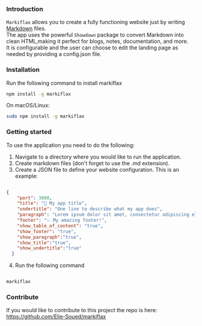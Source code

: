 ### Introduction

`Markiflax` allows you to create a fully functioning website just by writing [Markdown](https://www.markdownguide.org/) files.  
The app uses the powerful `Showdown` package to convert Markdown into clean HTML,making it perfect for blogs, notes, documentation, and more.  
It is configurable and the user can choose to edit the landing page as needed by providing a config.json file.
        
        
### Installation

Run the following command to install markiflax

```bash
npm install -g markiflax

```
On macOS/Linux:

```bash
sudo npm install -g markiflax

```

### Getting started

To use the application you need to do the following:

1. Navigate to a directory where you would like to run the application.
2. Create markdown files (don't forget to use the .md extension).
3. Create a JSON file to define your website configuration. This is an example:

```json

{
    "port": 3000,
    "title": "📝 My app title",
    "undertitle": "One line to describe what my app does",
    "paragraph": "Lorem ipsum dolor sit amet, consectetur adipiscing elit. Sed do eiusmod tempor incididunt ut labore et dolore magna aliqua. Ut enim ad minim veniam, quis nostrud exercitation ullamco laboris nisi ut aliquip ex ea commodo consequat. Duis aute irure dolor in reprehenderit in voluptate velit esse cillum dolore eu fugiat nulla pariatur. Excepteur sint occaecat cupidatat non proident, sunt in culpa qui officia deserunt mollit anim id est laborum.",
    "footer": "✨ My amazing footer!",
    "show_table_of_content": "true",
    "show_footer": "true",
    "show_paragraph":"true",
    "show_title":"true",
    "show_undertitle":"true"
  }

```

4. Run the following command

```bash

markiflax

```


### Contribute


If you would like to contribute to this project the repo is here: https://github.com/Elie-Soued/markiflax